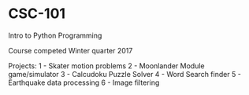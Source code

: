 # CSC-101
Intro to Python Programming

Course competed Winter quarter 2017

Projects: 
  1 - Skater motion problems
  2 - Moonlander Module game/simulator
  3 - Calcudoku Puzzle Solver
  4 - Word Search finder
  5 - Earthquake data processing
  6 - Image filtering


